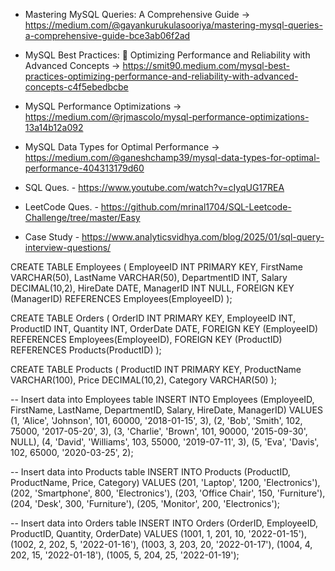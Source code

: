 - Mastering MySQL Queries: A Comprehensive Guide -> https://medium.com/@gayankurukulasooriya/mastering-mysql-queries-a-comprehensive-guide-bce3ab06f2ad

- MySQL Best Practices: 🚀 Optimizing Performance and Reliability with Advanced Concepts -> https://smit90.medium.com/mysql-best-practices-optimizing-performance-and-reliability-with-advanced-concepts-c4f5ebedbcbe

- MySQL Performance Optimizations -> https://medium.com/@rjmascolo/mysql-performance-optimizations-13a14b12a092

- MySQL Data Types for Optimal Performance -> https://medium.com/@ganeshchamp39/mysql-data-types-for-optimal-performance-404313179d60

- SQL Ques. - https://www.youtube.com/watch?v=cIyqUG17REA

- LeetCode Ques. - https://github.com/mrinal1704/SQL-Leetcode-Challenge/tree/master/Easy

- Case Study - https://www.analyticsvidhya.com/blog/2025/01/sql-query-interview-questions/

CREATE TABLE Employees (
    EmployeeID INT PRIMARY KEY,
    FirstName VARCHAR(50),
    LastName VARCHAR(50),
    DepartmentID INT,
    Salary DECIMAL(10,2),
    HireDate DATE,
    ManagerID INT NULL,
    FOREIGN KEY (ManagerID) REFERENCES Employees(EmployeeID)
);

CREATE TABLE Orders (
    OrderID INT PRIMARY KEY,
    EmployeeID INT,
    ProductID INT,
    Quantity INT,
    OrderDate DATE,
    FOREIGN KEY (EmployeeID) REFERENCES Employees(EmployeeID),
    FOREIGN KEY (ProductID) REFERENCES Products(ProductID)
);

CREATE TABLE Products (
    ProductID INT PRIMARY KEY,
    ProductName VARCHAR(100),
    Price DECIMAL(10,2),
    Category VARCHAR(50)
);

-- Insert data into Employees table
INSERT INTO Employees (EmployeeID, FirstName, LastName, DepartmentID, Salary, HireDate, ManagerID) VALUES
(1, 'Alice', 'Johnson', 101, 60000, '2018-01-15', 3),
(2, 'Bob', 'Smith', 102, 75000, '2017-05-20', 3),
(3, 'Charlie', 'Brown', 101, 90000, '2015-09-30', NULL),
(4, 'David', 'Williams', 103, 55000, '2019-07-11', 3),
(5, 'Eva', 'Davis', 102, 65000, '2020-03-25', 2);

-- Insert data into Products table
INSERT INTO Products (ProductID, ProductName, Price, Category) VALUES
(201, 'Laptop', 1200, 'Electronics'),
(202, 'Smartphone', 800, 'Electronics'),
(203, 'Office Chair', 150, 'Furniture'),
(204, 'Desk', 300, 'Furniture'),
(205, 'Monitor', 200, 'Electronics');

-- Insert data into Orders table
INSERT INTO Orders (OrderID, EmployeeID, ProductID, Quantity, OrderDate) VALUES
(1001, 1, 201, 10, '2022-01-15'),
(1002, 2, 202, 5, '2022-01-16'),
(1003, 3, 203, 20, '2022-01-17'),
(1004, 4, 202, 15, '2022-01-18'),
(1005, 5, 204, 25, '2022-01-19');

